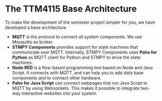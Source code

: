# The TTM4115 Base Architecture

To make the development of the semester project simpler for you, we have developed a base architecture.

* **MQTT** is the protocol to connect all system components. We use Mosquitto as broker.
* **STMPY Components** provides support for state machines that communicate over MQTT. Internally, STMPY Components uses **Paho for Python** as MQTT client for Python and STMPY to drive the state machines.
* **Node RED** is a flow-based programming tool based on Node and Java Script. It connects with MQTT, and can help you to add data base components and to connect other hardware.
* **Paho for Java Script** can connect webpages that run Java Script to MQTT by using Websockets. This makes it possible to integrate two-way interactive websites into your system.